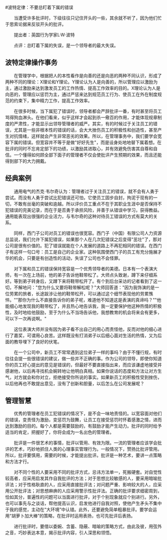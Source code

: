 #波特定律：不要总盯着下属的错误

　　当遭受许多批评时，下级往往只记住开头的一些，其余就不听了，因为他们忙于思索论据来反驳开头的批评。

　　提出者：英国行为学家L·W·波特

　　点评：总盯着下属的失误，是一个领导者的最大失误。
  
## 波特定律操作事务

　　在管理学中，根据把人的本性看作是向善的还是向恶的两种不同认识，形成了两种不同的理论：X理论和Y理论。Y理论认为人是向善的，所以管理应以激励为主，通过激励来达到激发员工的工作热情、提高工作效率的目的。X理论认为人是向恶的，管理应以惩罚为主，通过严惩来达到规范员工行为、使员工在外在制度规范的约束下，集中精力工作，提高工作效率。

　　在很多时候，当下属犯了错误时，领导者都会严辞批评一番，有时甚至将员工骂得狗血淋头。在他们看来，似乎这样才会起到杀一儆百的作用，才能体现规章制度的严肃性，才能显示出领导管理者的威严。其实，有的时候过于关注员工的错误，尤其是一些非根本性的错误的话，会大大挫伤员工的积极性和创造性，甚至产生对抗情绪，这样就会产生非常恶劣的效果。所以，在管理事务中，我们要学会宽容下属的错误。但宽容并不等于是做"好好先生"，而是设身处地地替下属着想。在批评的同时不忘肯定部下的功绩，以激励其进取心，并有效避免伤害其自尊和自信。一个懂得如何顾全部下面子的管理者不仅会使批评产生预期的效果，而且还能得到部下的大力拥戴。
  
  
## 经典案例

　　通用电气的杰克·韦尔奇认为：管理者过于关注员工的错误，就不会有人勇于尝试。而没有人勇于尝试比犯错误还可怕，它使员工固步自封，拘泥于现有的一切，不敢有丝毫的突破和逾越。所以评价员工重点不在于其职业生涯中是否保持不犯错误的完美记录，而在于是否勇于承担风险，并善于从错误中学习，获得教益。通用能表现出很强的企业活力，与韦尔奇的这种对待员工错误的方式有莫大的关系。

　　同样，西门子公司对员工的错误也很宽容。西门子（中国）有限公司人力资源总监说，我们允许下属犯错误，如果那个人在几次犯错误之后变得"茁壮"了，那对公司是很有价值的。犯了错误就能在个人发展的道路上不再犯相同的错误。在西门子有这样一句口号：员工是自己的企业家。这种氛围使西门子的员工有充分施展才华的机会，只要是有创造性的活动，失误了公司也不会怪罪。

　　对下属和员工的错误保持宽容是一个优秀领导者的美德。日本有一个表演大师，有一次在上场前，他的弟子告诉他鞋带松了。大师点头致谢，蹲下来仔细系好。等到弟子转身后，又蹲下来将鞋带松开了。有个到后台采访的记者看到了这一切，不解地问："您为什么又要将鞋带解松呢？"大师回答道："因为我饰演的是一位劳累的旅者，长途跋涉让他的鞋带松开，可以通过这个细节表现他的劳累憔悴。""那你为什么不直接告诉你的弟子呢，难道他不知道这是表演的真谛吗？""他能细心地发现我的鞋带松了，并且热心地告诉我，我一定要保护他这种热情的积极性，及时地给他鼓励，至于为什么不当场告诉他，我想教育的机会将来会有更多，可以下一次再说啊。"

　　这位表演大师并没有因为弟子看不出自己的用心而责怪他，反而对他的细心进行了嘉奖，可谓用心良苦。这样既没有打消弟子以后细心面对生活的热情，又为后面的教导埋下了良好的伏笔。

　　在一个公司中，新员工不常常遇到这位弟子一样的事吗？由于不懂行规，有时往往会提一些很错误的建议，做一些并不正确的事。作为公司的领导，即使你知道你的员工好心提出的意见是错误的，但最好不要直接指出来，而应该谦虚地接受并感谢他，以后再寻找机会婉转地让他明白真相。如果你说话的态度和方法让对方生气，对方就会和你对立，拒绝接受你所说的事实。如果新员工的积极性受到挫伤，以后他再也不敢提出意见，没有了创新和胆量，以后怎么在公司发展呢？
  
  
## 管理智慧
　　优秀的管理者在员工犯错误的情况下，是不会一味地责怪的。以宽容面对他们的错误，变责怪为激励，变惩罚为鼓舞，让员工在接受惩罚时怀着感激之情，进而达到激励的目的。每个人都是需要鼓励的，有鼓励才能产生动力。批评的同时给予适当的肯定，把握好了，你将会成为一名出色的管理者。

　　批评是一件很艺术的事情，批评以管用、有效为限。一流的管理者应该学会批评的艺术，巧妙地抓住人类的心理事实管理行为。一般情况下，赞扬比批评管用。所以，批评要慎用，需要的时候，才能提出批评。批评是一种艺术，要讲一点策略和方法才行。

　　对不同个性的人要采用不同的批评方式，忌讳方法单一，死搬硬套。对自觉性较高者，应采用启发其作自我批评的方法；对于思想比较敏感的人，要采用暗喻批评法；对于性格耿直的人，应采用直接批评法；对问题严重、影响较大的人，应采用公开批评法；对思想麻痹的人应采用警示性批评法。正确的批评要求细密周到，恰如其分，普遍性的问题可以当面进行批评，对于个别现象就应个别进行。另外，也可以事先与之谈话，帮他提高认识，启发他进行自我对照，使他产生矛头不集中于我的感觉，主动在“大环境”中认错。此外，还要避免简单粗暴批评。要学会运用“胡萝卜加大棒”的策略，在批评时运用表扬，也可先批评后表扬。

　　进行批评时，要借以委婉、含蓄、隐蔽、暗喻的策略方式，由此及彼，用弦外之音，巧妙表达本意，揭示批评内容，引人深思和领悟。


  
  